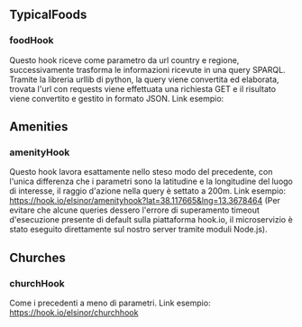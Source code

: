 ## TypicalFoods
### foodHook
Questo hook riceve come parametro da url country e regione, successivamente trasforma le informazioni ricevute in una query SPARQL. Tramite la libreria urllib di python, la query viene convertita ed elaborata, trovata l'url con requests viene effettuata una richiesta GET e il risultato viene convertito e gestito in formato JSON. 
Link esempio: 

## Amenities
### amenityHook
Questo hook lavora esattamente nello steso modo del precedente, con l'unica differenza che i parametri sono la latitudine e la longitudine del luogo di interesse, il raggio d'azione nella query è settato a 200m.
Link esempio: https://hook.io/elsinor/amenityhook?lat=38.117665&lng=13.3678464
(Per evitare che alcune queries dessero l'errore di superamento timeout d'esecuzione presente di default sulla piattaforma hook.io, il microservizio è stato eseguito direttamente sul nostro server tramite moduli Node.js).

## Churches
### churchHook
Come i precedenti a meno di parametri. 
Link esempio: https://hook.io/elsinor/churchhook
